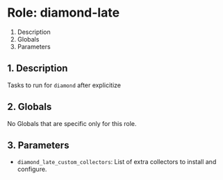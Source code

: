 # Role: diamond-late



1. Description
2. Globals
3. Parameters



## 1. Description

Tasks to run for `diamond` after explicitize



## 2. Globals

No Globals that are specific only for this role.



## 3. Parameters

* `diamond_late_custom_collectors`: List of extra collectors to install and
  configure.
